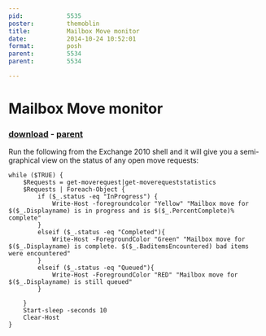 ```yaml
---
pid:            5535
poster:         themoblin
title:          Mailbox Move monitor
date:           2014-10-24 10:52:01
format:         posh
parent:         5534
parent:         5534

---
```


# Mailbox Move monitor

### [download](5535.ps1) - [parent](5534.md)

Run the following from the Exchange 2010 shell and it will give you a semi-graphical view on the status of any open move requests:

```posh
while ($TRUE) {
	$Requests = get-moverequest|get-moverequeststatistics
	$Requests | Foreach-Object {
		if ($_.status -eq "InProgress") {
			Write-Host -foregroundcolor "Yellow" "Mailbox move for $($_.Displayname) is in progress and is $($_.PercentComplete)% complete"
		}
		elseif ($_.status -eq "Completed"){
			Write-Host -ForegroundColor "Green" "Mailbox move for $($_.Displayname) is complete. $($_.BaditemsEncountered) bad items were encountered"
		}
		elseif ($_.status -eq "Queued"){
			Write-Host -ForegroundColor "RED" "Mailbox move for $($_.Displayname) is still queued"
		}

	}
	Start-sleep -seconds 10
	Clear-Host
}
```
